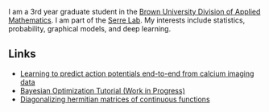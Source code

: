 I am a 3rd year graduate student in the [Brown University Division of Applied Mathematics](https://www.brown.edu/academics/applied-mathematics/). I am part of the [Serre Lab](http://serre-lab.clps.brown.edu/). My interests include statistics, probability, graphical models, and deep learning.

## Links
- [Learning to predict action potentials end-to-end from calcium imaging data](https://ieeexplore.ieee.org/document/8362319/?reload=true)
- [Bayesian Optimization Tutorial (Work in Progress)](https://github.com/nathanlmeyers/hyperparam2/tree/master/tutorial)
- [Diagonalizing hermitian matrices of continuous functions](https://arxiv.org/pdf/1212.5732.pdf)
